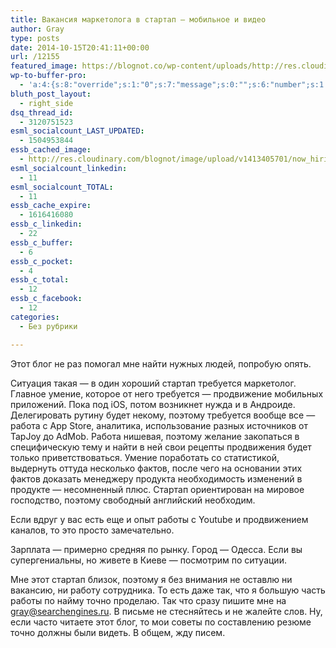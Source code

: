```yaml
---
title: Вакансия маркетолога в стартап — мобильное и видео
author: Gray
type: posts
date: 2014-10-15T20:41:11+00:00
url: /12155
featured_image: https://blognot.co/wp-content/uploads/http://res.cloudinary.com/blognot/image/upload/v1413405701/now_hiring_ektxuv.jpg
wp-to-buffer-pro:
  - 'a:4:{s:8:"override";s:1:"0";s:7:"message";s:0:"";s:6:"number";s:1:"1";s:16:"alternateMessage";s:0:"";}'
bluth_post_layout:
  - right_side
dsq_thread_id:
  - 3120751523
esml_socialcount_LAST_UPDATED:
  - 1504953844
essb_cached_image:
  - http://res.cloudinary.com/blognot/image/upload/v1413405701/now_hiring_ektxuv.jpg
esml_socialcount_linkedin:
  - 11
esml_socialcount_TOTAL:
  - 11
essb_cache_expire:
  - 1616416080
essb_c_linkedin:
  - 22
essb_c_buffer:
  - 6
essb_c_pocket:
  - 4
essb_c_total:
  - 12
essb_c_facebook:
  - 12
categories:
  - Без рубрики

---
```








Этот блог не раз помогал мне найти нужных людей, попробую опять.

Ситуация такая — в один хороший стартап требуется маркетолог. Главное умение, которое от него требуется — продвижение мобильных приложений. Пока под iOS, потом возникнет нужда и в Андроиде. Делегировать рутину будет некому, поэтому требуется вообще все — работа с App Store, аналитика, использование разных источников от TapJoy до AdMob. Работа нишевая, поэтому желание закопаться в специфическую тему и найти в ней свои рецепты продвижения будет только приветствоваться. Умение поработать со статистикой, выдернуть оттуда несколько фактов, после чего на основании этих фактов доказать менеджеру продукта необходимость изменений в продукте — несомненный плюс. Стартап ориентирован на мировое господство, поэтому свободный английский необходим.

Если вдруг у вас есть еще и опыт работы с Youtube и продвижением каналов, то это просто замечательно.

Зарплата — примерно средняя по рынку. Город — Одесса. Если вы супергениальны, но живете в Киеве — посмотрим по ситуации.

Мне этот стартап близок, поэтому я без внимания не оставлю ни вакансию, ни работу сотрудника. То есть даже так, что я большую часть работы по найму точно проделаю. Так что сразу пишите мне на <gray@searchengines.ru>. В письме не стесняйтесь и не жалейте слов. Ну, если часто читаете этот блог, то мои советы по составлению резюме точно должны были видеть. В общем, жду писем.